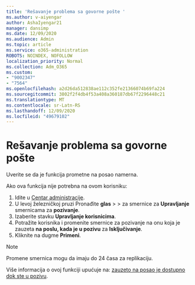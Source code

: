```yaml
---
title: 'Rešavanje problema sa govorne pošte '
ms.author: v-aiyengar
author: AshaIyengar21
manager: dansimp
ms.date: 12/09/2020
ms.audience: Admin
ms.topic: article
ms.service: o365-administration
ROBOTS: NOINDEX, NOFOLLOW
localization_priority: Normal
ms.collection: Adm_O365
ms.custom:
- "9002347"
- "7564"
ms.openlocfilehash: a2d26da512838ae112c352fe21366074b69fa224
ms.sourcegitcommit: 3802f2f4db4f53a408a360187db67f2296448c21
ms.translationtype: MT
ms.contentlocale: sr-Latn-RS
ms.lasthandoff: 12/09/2020
ms.locfileid: "49679102"
---
```

# <a name="troubleshooting-voicemail"></a>Rešavanje problema sa govorne pošte

Uverite se da je funkcija prometne na posao namerna.

Ako ova funkcija nije potrebna na ovom korisniku:

1. Idite u [Centar administracije](https://admin.teams.microsoft.com/policies/calling).
1. U levoj železničkoj pruzi Pronađite **glas**  >    >  za smernice za **Upravljanje** smernicama za **pozivanje**.
1. Izaberite stavku **Upravljanje korisnicima**.
1. Potražite korisnika i promenite smernice za pozivanje na onu koja je zauzeta **na poslu, kada je u pozivu** za **Isključivanje**.
1. Kliknite na dugme **Primeni**.
> [!NOTE]
> Promene smernica mogu da imaju do 24 časa za replikaciju.

Više informacija o ovoj funkciji upućuje na: [zauzeto na posao je dostupno dok ste u pozivu](https://docs.microsoft.com/microsoftteams/teams-calling-policy#busy-on-busy-is-available-while-in-a-call).
